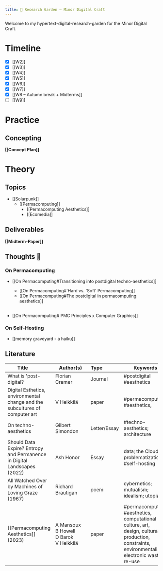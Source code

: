 ```yaml
---
title: 🌿 Research Garden — Minor Digital Craft
---
```


Welcome to my hypertext-digital-research-garden for the Minor Digital Craft.


# Timeline

- [x] [[W2]]
- [x] [[W3]]
- [x] [[W4]]
- [x] [[W5]]
- [x] [[W6]]
- [x] [[W7]]
- [x] [[W8 –  Autumn break + Midterms]]
- [ ] [[W9]]

# Practice

## Concepting 

**[[Concept Plan]]**

# Theory

## Topics

- [[Solarpunk]]
  - [[Permacomputing]]
	  - [[Permacomputing Aesthetics]]
	  - [[Ecomedia]]
## Deliverables

**[[Midterm-Paper]]**

## Thoughts 💭
### On Permacomputing
  - [[On Permacomputing#Transitioning into postdigital techno-aesthetics]]
   
    - [[On Permacomputing#'Hard vs. 'Soft' Permacomputing]] 
    - [[On Permacomputing#The postdigital in permacomputing aesthetics]]<br> <br>
  - [[On Permacomputing# PMC Principles x Computer Graphics]]
      
### On Self-Hosting
  - [[memory graveyard - a haiku]]

## Literature

| <div style="width:100px">Title</div> | <div style="width:100px">Author(s)</div> | <div style="width:40px">Type</div> | Keywords |
| --- | --- | --- | --- |
| What is 'post-digital? | Florian Cramer | Journal | #postdigital #aesthetics 
| Digital Esthetics, environmental change and the subcultures of computer art | V Heikkilä | paper | #permacomputing, #aesthetics, |
| On techno-aesthetics | Gilbert Simondon | Letter/Essay | #techno-aesthetics; architecture
| Should Data Expire? Entropy and Permanence in Digital Landscapes (2022) | Ash Honor | Essay | data; the Cloud; problematization; #self-hosting|
| All Watched Over by Machines of Loving Graze (1967) | Richard Brautigan | poem | cybernetics; mutualism; idealism; utopia |
| [[Permacomputing Aesthetics]] (2023) | A Mansoux<br>B Howell<br>D Barok<br> V Heikkilä | paper | #permacomputing, #aesthetics, computational culture, art, design, cultural production, constraints, environmentalism, electronic waste, re-use | 
